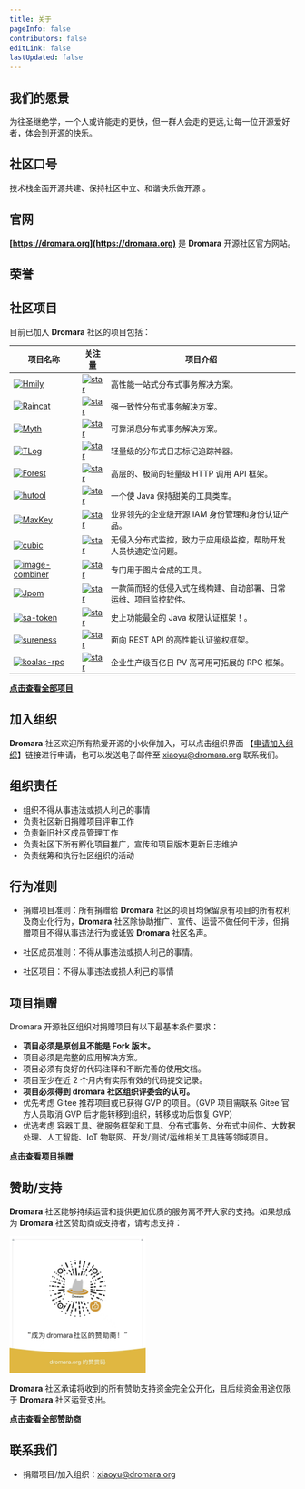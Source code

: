 ```yaml
---
title: 关于
pageInfo: false
contributors: false
editLink: false
lastUpdated: false
---
```


## 我们的愿景

为往圣继绝学，一个人或许能走的更快，但一群人会走的更远,让每一位开源爱好者，体会到开源的快乐。

## 社区口号

技术栈全面开源共建、保持社区中立、和谐快乐做开源 。

## 官网

**[https://dromara.org](https://dromara.org)** 是 **Dromara** 开源社区官方网站。

## 荣誉

<script setup lang="ts">
import HonorComp from "@HonorComp";
</script>

<HonorComp />

## 社区项目

目前已加入 **Dromara** 社区的项目包括：

| 项目名称                                                                                                        | 关注量                                                                                                                             | 项目介绍                                                         |
| --------------------------------------------------------------------------------------------------------------- | ---------------------------------------------------------------------------------------------------------------------------------- | ---------------------------------------------------------------- |
| [![Hmily](https://img.shields.io/badge/hmily-blue)](https://gitee.com/dromara/hmily)                            | [![star](https://gitee.com/dromara/hmily/badge/star.svg?theme=gvp)](https://gitee.com/dromara/hmily/stargazers)                    | 高性能一站式分布式事务解决方案。                                 |
| [![Raincat](https://img.shields.io/badge/raincat-blue)](https://gitee.com/dromara/raincat)                      | [![star](https://gitee.com/dromara/Raincat/badge/star.svg?theme=gvp)](https://gitee.com/dromara/Raincat/stargazers)                | 强一致性分布式事务解决方案。                                     |
| [![Myth](https://img.shields.io/badge/myth-blue)](https://gitee.com/dromara/myth)                               | [![star](https://gitee.com/dromara/myth/badge/star.svg?theme=gvp)](https://gitee.com/dromara/myth/stargazers)                      | 可靠消息分布式事务解决方案。                                     |
| [![TLog](https://img.shields.io/badge/TLog-blue)](https://gitee.com/dromara/TLog)                               | [![star](https://gitee.com/dromara/TLog/badge/star.svg?theme=gvp)](https://gitee.com/dromara/TLog/stargazers)                      | 轻量级的分布式日志标记追踪神器。                                 |
| [![Forest](https://img.shields.io/badge/forest-blue)](https://gitee.com/dromara/forest)                         | [![star](https://gitee.com/dromara/forest/badge/star.svg?theme=dark)](https://gitee.com/dromara/forest/stargazers)                 | 高层的、极简的轻量级 HTTP 调用 API 框架。                        |
| [![hutool](https://img.shields.io/badge/hutool-blue)](https://gitee.com/dromara/hutool)                         | [![star](https://gitee.com/dromara/hutool/badge/star.svg?theme=gvp)](https://gitee.com/dromara/hutool/stargazers)                  | 一个使 Java 保持甜美的工具类库。                                 |
| [![MaxKey](https://img.shields.io/badge/MaxKey-blue)](https://gitee.com/dromara/MaxKey)                         | [![star](https://gitee.com/dromara/MaxKey/badge/star.svg?theme=gvp)](https://gitee.com/dromara/MaxKey/stargazers)                  | 业界领先的企业级开源 IAM 身份管理和身份认证产品。                |
| [![cubic](https://img.shields.io/badge/cubic-blue)](https://gitee.com/dromara/cubic)                            | [![star](https://gitee.com/dromara/cubic/badge/star.svg?theme=gvp)](https://gitee.com/dromara/cubic/stargazers)                    | 无侵入分布式监控，致力于应用级监控，帮助开发人员快速定位问题。   |
| [![image-combiner](https://img.shields.io/badge/image-combiner-blue)](https://gitee.com/dromara/image-combiner) | [![star](https://gitee.com/dromara/image-combiner/badge/star.svg?theme=dark)](https://gitee.com/dromara/image-combiner/stargazers) | 专门用于图片合成的工具。                                         |
| [![Jpom](https://img.shields.io/badge/Jpom-blue)](https://gitee.com/dromara/Jpom)                               | [![star](https://gitee.com/dromara/Jpom/badge/star.svg?theme=gvp)](https://gitee.com/dromara/Jpom/stargazers)                      | 一款简而轻的低侵入式在线构建、自动部署、日常运维、项目监控软件。 |
| [![sa-token](https://img.shields.io/badge/sa-token-blue)](https://gitee.com/dromara/sa-token)                   | [![star](https://gitee.com/dromara/sa-token/badge/star.svg?theme=dark)](https://gitee.com/dromara/sa-token/stargazers)             | 史上功能最全的 Java 权限认证框架！。                             |
| [![sureness](https://img.shields.io/badge/sureness-blue)](https://gitee.com/dromara/sureness)                   | [![star](https://gitee.com/dromara/sureness/badge/star.svg?theme=dark)](https://gitee.com/dromara/sureness/stargazers)             | 面向 REST API 的高性能认证鉴权框架。                             |
| [![koalas-rpc](https://img.shields.io/badge/koalas-rpc-blue)](https://gitee.com/dromara/koalas-rpc)             | [![star](https://gitee.com/dromara/koalas-rpc/badge/star.svg?theme=gvp)](https://gitee.com/dromara/koalas-rpc/stargazers)          | 企业生产级百亿日 PV 高可用可拓展的 RPC 框架。                    |

**[点击查看全部项目](https://gitee.com/organizations/dromara/projects)**

## 加入组织

**Dromara** 社区欢迎所有热爱开源的小伙伴加入，可以点击组织界面 【[申请加入组织](https://gitee.com/dromara)】链接进行申请，也可以发送电子邮件至 [xiaoyu@dromara.org](mailto:xiaoyu@dromara.org) 联系我们。

## 组织责任

- 组织不得从事违法或损人利己的事情
- 负责社区新旧捐赠项目评审工作
- 负责新旧社区成员管理工作
- 负责社区下所有孵化项目推广，宣传和项目版本更新日志维护
- 负责统筹和执行社区组织的活动

## 行为准则

- 捐赠项目准则：所有捐赠给 **Dromara** 社区的项目均保留原有项目的所有权利及商业化行为，**Dromara** 社区除协助推广、宣传、运营不做任何干涉，但捐赠项目不得从事违法行为或诋毁 **Dromara** 社区名声。

- 社区成员准则：不得从事违法或损人利己的事情。

- 社区项目：不得从事违法或损人利己的事情

## 项目捐赠

Dromara 开源社区组织对捐赠项目有以下最基本条件要求：

- **项目必须是原创且不能是 Fork 版本。**
- 项目必须是完整的应用解决方案。
- 项目必须有良好的代码注释和不断完善的使用文档。
- 项目至少在近 2 个月内有实际有效的代码提交记录。
- **项目必须得到 dromara 社区组织评委会的认可。**
- 优先考虑 Gitee 推荐项目或已获得 GVP 的项目。（GVP 项目需联系 Gitee 官方人员取消 GVP 后才能转移到组织，转移成功后恢复 GVP）
- 优选考虑 容器工具、微服务框架和工具、分布式事务、分布式中间件、大数据处理、人工智能、IoT 物联网、开发/测试/运维相关工具链等领域项目。

**[点击查看项目捐赠](https://gitee.com/dromara/dromara/blob/master/project-donate.md)**

## 赞助/支持

**Dromara** 社区能够持续运营和提供更加优质的服务离不开大家的支持。如果想成为 **Dromara** 社区赞助商或支持者，请考虑支持：

 <img src="/assets/img/donation.png" height="240">

**Dromara** 社区承诺将收到的所有赞助支持资金完全公开化，且后续资金用途仅限于 **Dromara** 社区运营支出。

**[点击查看全部赞助商](https://dromara.gitee.io/donate.html)**

## 联系我们

- 捐赠项目/加入组织：[xiaoyu@dromara.org](mailto:xiaoyu@dromara.org)
